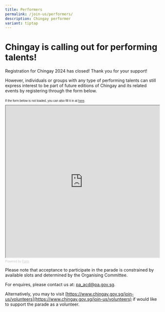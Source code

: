 ```yaml
---
title: Performers
permalink: /join-us/performers/
description: Chingay performer
variant: tiptap
---
```

# **Chingay is calling out for performing talents!**

Registration for Chingay 2024 has closed! Thank you for your support! 

However, individuals or groups with any type of performing talents can still express interest to be part of future editions of Chingay and its related events by registering through the form below.

<div style="font-family: Sans-Serif;
    font-size: 10px;
    color: #000;
    opacity: 0.9;
    padding-top: 5px;
    padding-bottom: 8px;">
  If the form below is not loaded, you can also fill it in at
  <a href="https://go.gov.sg/chingay24callforperformers">here</a>.
</div>

<!-- Change the width and height values to suit you best -->
<iframe style="width: 100%; height: 500px" src="https://form.gov.sg/64a2386e773e020011928553" id="iframe"></iframe>

<div style="font-family: Sans-Serif;
    font-size: 10px;
    color: #999;
    opacity: 0.5;
    padding-top: 5px;">
  Powered by <a style="color: #999" href="https://form.gov.sg">Form</a>
</div>

Please note that acceptance to participate in the parade is constrained by available slots and determined by the Organising Committee. 

For enquires, please contact us at:
[pa_acd@pa.gov.sg](mailto:pa_acd@pa.gov.sg).

Alternatively, you may to visit [https://www.chingay.gov.sg/join-us/volunteers](https://www.chingay.gov.sg/join-us/volunteers) if would like to support the parade as a volunteer.